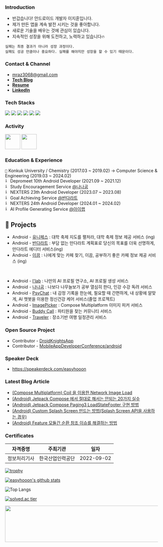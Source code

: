 ### **Introduction**

- 반갑습니다! 안드로이드 개발자 이지훈입니다.
- 제가 만든 앱을 계속 발전 시키는 것을 좋아합니다. 
- 새로운 기술을 배우는 것에 관심이 있습니다. 
- 지속적인 성장을 위해 도전하고, 노력하고 있습니다🔥

```
실패는 최종 결과가 아니라 성장 과정이다. 
실패도 성공 만큼이나 중요하다. 실패를 해야지만 성장을 할 수 있기 때문이다.
```

### **Contact & Channel**

- mraz3068@gmail.com
- **[Tech Blog](https://velog.io/@mraz3068)**
- **[Resume](https://docs.google.com/document/d/1GsjP0BcVYfCg_xqUKzfrdG1ZCuusk8tQ-qnHGeVHc8M/edit?usp=sharing)**
- **[LinkedIn](https://www.linkedin.com/in/%EC%A7%80%ED%9B%88-%EC%9D%B4-ab2467220/)**


### **Tech Stacks**
<div>
  <img src="https://img.shields.io/badge/Android-3DDC84?style=for-the-badge&logo=android&logoColor=white"> 
  <img src="https://img.shields.io/badge/Kotlin-7F52FF?style=for-the-badge&logo=kotlin&logoColor=white"> 
  <img src="https://img.shields.io/badge/Jetpack-4285F4?style=for-the-badge&logo=jetpack-compose&logoColor=white"> 
  <img src="https://img.shields.io/badge/Java-11B48A?style=for-the-badge&logo=java&logoColor=white">
  <img src="https://img.shields.io/badge/Firebase-FFCA28?style=for-the-badge&logo=firebase&logoColor=white">
  <img src="https://img.shields.io/badge/Python-306998?style=for-the-badge&logo=python&logoColor=white">

### **Activity**

[<img src="https://user-images.githubusercontent.com/70064912/192104232-022954a2-4cc7-4fe8-861e-5a83a1a49e30.png" width="50" height="50">](http://teamnexters.com/)
[<img src="https://github.com/easyhooon/easyhooon/assets/51016231/b7a40a20-f565-428f-a3c4-3c72c552cd6d" width="50" height="50">](https://www.depromeet.com/)

### **Education & Experience**
```🏫``` Konkuk University / Chemistry (2017.03 ~ 2019.02) -> Computer Science & Engineering (2019.03 ~ 2024.02)<br/>
<code><img width="13" height="13" alt="image" src="https://user-images.githubusercontent.com/51016231/200306491-55d3508d-6b85-48ab-b091-651a42f9783c.png"></code> Depromeet 10th Android Developer (2021.09 ~ 2021.12)<br/>
<code><img width="13" height="13" alt="image" src="https://user-images.githubusercontent.com/51016231/200248371-f9ce4b01-b6c4-4ffa-8264-06b186033901.png"></code> Study Encouragement Service [@나나공](https://play.google.com/store/apps/details?id=com.depromeet.sloth)<br/>
<code><img width="13" height="13" alt="image" src="https://github.com/easyhooon/easyhooon/assets/51016231/991cfb10-0dfe-43c0-88bb-9b799cb592ee.png"></code> NEXTERS 23th Android Developer (2023.07 ~ 2023.08)<br/>
<code><img width="13" height="13" alt="image" src="https://github.com/easyhooon/easyhooon/assets/51016231/12b78f23-1a57-49c7-951b-ce8fbfc73aa9.png"></code> Goal Achieving Service [@반다라트](https://play.google.com/store/apps/details?id=com.nexters.bandalart.android)<br/>
<code><img width="13" height="13" alt="image" src="https://github.com/easyhooon/easyhooon/assets/51016231/991cfb10-0dfe-43c0-88bb-9b799cb592ee.png"></code> NEXTERS 24th Android Developer (2024.01 ~ 2024.02)<br/>
<code><img width="13" height="13" alt="image" src="https://github.com/easyhooon/easyhooon/assets/51016231/ebd349df-3c2e-4835-8e5f-a447b3d96695.png"></code> AI Profile Generating Service [@아이랩](https://play.google.com/store/apps/details?id=com.nexters.ilab.android)<br/>

## 📌 Projects
- Android - [유니페스](https://github.com/Project-Unifest/unifest-android) : 대학 축제 지도를 펼처라, 대학 축제 정보 제공 서비스 (ing)
- Android - [반다라트](https://github.com/Nexters/BandalArt-Android) : 부담 없는 만다라트 계획표로 당신의 목표를 더욱 선명하게, 만다라트 에디터 서비스(ing)
- Android - [이끔](https://github.com/Wedemy/eggeum-android) : 나에게 맞는 카페 찾기, 이끔, 공부하기 좋은 카페 정보 제공 서비스 (ing)

<br>

- Android - [I'lab](https://github.com/Nexters/ilab-android) : 나만의 AI 프로필 연구소, AI 프로필 생성 서비스
- Android - [나나공](https://github.com/depromeet/sloth-android) : 나보다 나무늘보가 공부 열심히 한다, 인강 수강 독려 서비스 
- Android - [PsyChat](https://github.com/KU-LAST/psychat-android) : 내 감정 기록을 한눈에, 필요할 때 간편하게, 내 상황에 알맞게, AI 챗봇을 이용한 정신건강 케어 서비스(졸업 프로젝트)
- Android - [ImagePicker](https://github.com/KwonDae/ImagePicker) : Compose Multiplatform 이미지 피커 서비스 
- Android - [Buddy Call](https://github.com/easyhooon/BuddyCall) : 파티원을 찾는 커뮤니티 서비스
- Android - [Traveler](https://github.com/heeheejj/Android-Traveler) : 장소기반 여행 일정관리 서비스

### Open Source Project
- Contributor - [DroidKnightsApp](https://github.com/droidknights/DroidKnightsApp)
- Contributor - [MobileAppDeveloperConference/android](https://github.com/MobileAppDeveloperConference/android)

### Speaker Deck
- https://speakerdeck.com/easyhooon

### Latest Blog Article
- [&lpar;Compose Multiplatform&rpar; Coil 을 이용한 Network Image Load](https://velog.io/@mraz3068/How-to-load-Network-Image-by-coil-in-Compose-Multiplatform)
- [&lpar;Android&rpar; Jetpack Compose 에서 절대로 해서는 안되는 20가지 실수](https://velog.io/@mraz3068/Jetpack-Compose-%EC%97%90%EC%84%9C-%EC%A0%88%EB%8C%80%EB%A1%9C-%ED%95%B4%EC%84%9C%EB%8A%94-%EC%95%88%EB%90%98%EB%8A%94-20%EA%B0%80%EC%A7%80-15)
- [&lpar;Android&rpar; Jetpack Compose Paging3 LoadStateFooter 구현 방법](https://velog.io/@mraz3068/Jetpack-Compose-Paging3-LoadStateFooter-Implementation)
- [&lpar;Android&rpar; Custom Splash Screen 만드는 방법(Splash Screen API을 사용하는 경우)](https://velog.io/@mraz3068/Android-Custom-SplashScreen-%EB%A7%8C%EB%93%9C%EB%8A%94-%EB%B0%A9%EB%B2%95Splash-Screen-API%EC%9D%84-%EC%82%AC%EC%9A%A9%ED%95%98%EB%8A%94-%EA%B2%BD%EC%9A%B0)
- [&lpar;Android&rpar; Feature 모듈간 순환 참조 이슈를 해결하는 방법](https://velog.io/@mraz3068/Feature-%EB%AA%A8%EB%93%88%EA%B0%84-%EC%88%9C%ED%99%98-%EC%B0%B8%EC%A1%B0-%EC%9D%B4%EC%8A%88%EB%A5%BC-%ED%95%B4%EA%B2%B0%ED%95%98%EB%8A%94-%EB%B0%A9%EB%B2%95)
  
### **Certificates**
|자격증명|주최기관|일자|
|:----:|:----:|:----:|
|정보처리기사|한국산업인력공단|2022-09-02|
  
[![trophy](https://github-profile-trophy.vercel.app/?username=easyhooon&column=4&no-frame=true)](https://github.com/ryo-ma/github-profile-trophy)

[![easyhooon's github stats](https://github-readme-stats.vercel.app/api?username=easyhooon&count_private=true&custom_title=easyhooon&nbsp;&bg_color=30,b3bfff,ccdaff&title_color=FFFFFF&text_color=FFFFFF)](https://github.com/anuraghazra/github-readme-stats)
<br/>

![Top Langs](https://github-readme-stats.vercel.app/api/top-langs/?username=easyhooon&layout=compact&custom_title=Most&nbsp;Used&nbsp;Languages&bg_color=30,b3bfff,ccdaff&title_color=fff&text_color=fff&&hide=makefile,HTML)

[![solved.ac tier](http://mazassumnida.wtf/api/v2/generate_badge?boj=mraz3068)](https://solved.ac/mraz3068)

<a href="https://github.com/devxb/gitanimals">
  <img src="https://render.gitanimals.org/lines/{easyhooon}?pet-id=1" width="1000" height="120"/>
</a>

